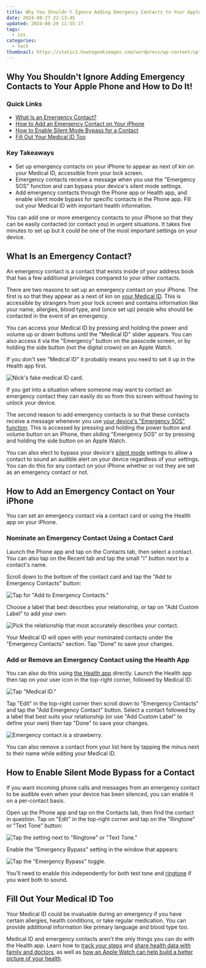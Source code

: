 ```yaml
---
title: Why You Shouldn't Ignore Adding Emergency Contacts to Your Apple Phone and How to Do It!
date: 2024-08-27 22:13:45
updated: 2024-08-29 11:55:17
tags:
  - ios
categories:
  - tech
thumbnail: https://static1.howtogeekimages.com/wordpress/wp-content/uploads/2023/09/53216233185_535482fe6e_o.jpg
---
```


## Why You Shouldn't Ignore Adding Emergency Contacts to Your Apple Phone and How to Do It!

### Quick Links

* [What Is an Emergency Contact?](https://screen-mirror.techidaily.com/how-samsung-galaxy-a54-5g-mirror-screen-to-pc-drfone-by-drfone-android/)
* [How to Add an Emergency Contact on Your iPhone](https://extra-hints.techidaily.com/2024-approved-apple-podcasts-downloading-made-easy/)
* [How to Enable Silent Mode Bypass for a Contact](https://tech-renaissance.techidaily.com/say-goodbye-to-lost-keys-with-2e-top-sound-wave-tracker-picks-for-a-hassle-free-2024/)
* [Fill Out Your Medical ID Too](https://bypass-frp.techidaily.com/in-2024-is-gsm-flasher-adb-legit-full-review-to-bypass-your-xiaomi-13-ultrafrp-lock-by-drfone-android/)

### Key Takeaways

* Set up emergency contacts on your iPhone to appear as next of kin on your Medical ID, accessible from your lock screen.
* Emergency contacts receive a message when you use the "Emergency SOS" function and can bypass your device's silent mode settings.
* Add emergency contacts through the Phone app or Health app, and enable silent mode bypass for specific contacts in the Phone app. Fill out your Medical ID with important health information.

 You can add one or more emergency contacts to your iPhone so that they can be easily contacted (or contact you) in urgent situations. It takes five minutes to set up but it could be one of the most important settings on your device.

##  What Is an Emergency Contact?

 An emergency contact is a contact that exists inside of your address book that has a few additional privileges compared to your other contacts.

 There are two reasons to set up an emergency contact on your iPhone. The first is so that they appear as a next of kin on [your Medical ID](https://some-knowledge.techidaily.com/2024-approved-ideal-steadicams-for-uav-aerial-cinematography/). This is accessible by strangers from your lock screen and contains information like your name, allergies, blood type, and (once set up) people who should be contacted in the event of an emergency.

 You can access your Medical ID by pressing and holding the power and volume up or down buttons until the "Medical ID" slider appears. You can also access it via the "Emergency" button on the passcode screen, or by holding the side button (not the digital crown) on an Apple Watch.

 If you don't see "Medical ID" it probably means you need to set it up in the Health app first.

![Nick's fake medical ID card.](https://static1.howtogeekimages.com/wordpress/wp-content/uploads/2023/09/medical-id.png) 

 If you get into a situation where someone may want to contact an emergency contact they can easily do so from this screen without having to unlock your device.

 The second reason to add emergency contacts is so that these contacts receive a message whenever you use [your device's "Emergency SOS" function](https://facebook-video-share.techidaily.com/updated-boost-your-channel-game-essential-video-editing-advice-for-2024/). This is accessed by pressing and holding the power button and volume button on an iPhone, then sliding "Emergency SOS" or by pressing and holding the side button on an Apple Watch.

 You can also elect to bypass your device's [silent mode](https://android-transfer.techidaily.com/how-to-transfer-data-from-vivo-y55s-5g-2023-to-blackberry-drfone-by-drfone-transfer-from-android-transfer-from-android/) settings to allow a contact to sound an audible alert on your device regardless of your settings. You can do this for any contact on your iPhone whether or not they are set as an emergency contact or not.

##  How to Add an Emergency Contact on Your iPhone

 You can set an emergency contact via a contact card or using the Health app on your iPhone.

###  Nominate an Emergency Contact Using a Contact Card

 Launch the Phone app and tap on the Contacts tab, then select a contact. You can also tap on the Recent tab and tap the small "i" button next to a contact's name.

 Scroll down to the bottom of the contact card and tap the "Add to Emergency Contacts" button:

![Tap for "Add to Emergency Contacts."](https://static1.howtogeekimages.com/wordpress/wp-content/uploads/2023/09/add-to-her-emergency.png) 

 Choose a label that best describes your relationship, or tap on "Add Custom Label" to add your own:

![Pick the relationship that most accurately describes your contact.](https://static1.howtogeekimages.com/wordpress/wp-content/uploads/2023/09/pick-relationship.png) 

 Your Medical ID will open with your nominated contacts under the "Emergency Contacts" section. Tap "Done" to save your changes.

###  Add or Remove an Emergency Contact using the Health App

 You can also do this using [the Health app](https://extra-tips.techidaily.com/metaverse-giggles-galore-ingenious-ways-to-craft-memes/) directly. Launch the Health app then tap on your user icon in the top-right corner, followed by Medical ID:

![Tap "Medical ID."](https://static1.howtogeekimages.com/wordpress/wp-content/uploads/2023/09/medical-id-card.png) 

 Tap "Edit" in the top-right corner then scroll down to "Emergency Contacts" and tap the "Add Emergency Contact" button. Select a contact followed by a label that best suits your relationship (or use "Add Custom Label" to define your own) then tap "Done" to save your changes.

![Emergency contact is a strawberry.](https://static1.howtogeekimages.com/wordpress/wp-content/uploads/2023/09/strawberrry-sister.png) 

 You can also remove a contact from your list here by tapping the minus next to their name while editing your Medical ID.

##  How to Enable Silent Mode Bypass for a Contact

 If you want incoming phone calls and messages from an emergency contact to be audible even when your device has been silenced, you can enable it on a per-contact basis.

 Open up the Phone app and tap on the Contacts tab, then find the contact in question. Tap on "Edit" in the top-right corner and tap on the "Ringtone" or "Text Tone" button:

![Tap the setting next to "Ringtone" or "Text Tone."](https://static1.howtogeekimages.com/wordpress/wp-content/uploads/2023/09/tap-ringtone-or-text-tone.png) 

 Enable the "Emergency Bypass" setting in the window that appears:

![Tap the "Emergency Bypass" toggle.](https://static1.howtogeekimages.com/wordpress/wp-content/uploads/2023/09/emergency-bypass-toggle.png) 

 You'll need to enable this independently for both text tone and [ringtone](https://extra-support.techidaily.com/strategic-brand-integrations-within-youtube-realms-for-2024/) if you want both to sound.

##  Fill Out Your Medical ID Too

 Your Medical ID could be invaluable during an emergency if you have certain allergies, health conditions, or take regular medication. You can provide additional information like primary language and blood type too.

 Medical ID and emergency contacts aren't the only things you can do with the Health app. Learn how to [track your steps](https://techtrends.techidaily.com/how-to-see-old-notifications-on-an-iphone/) and [share health data with family and doctors](https://facebook-videos.techidaily.com/new-in-2024-masterful-methods-for-attaching-fb-story-links/), as well as [how an Apple Watch can help build a better picture of your health](https://fake-location.techidaily.com/in-2024-3-ways-to-change-location-on-facebook-marketplace-for-lava-blaze-curve-5g-drfone-by-drfone-virtual-android/).

<ins class="adsbygoogle"
     style="display:block"
     data-ad-format="autorelaxed"
     data-ad-client="ca-pub-7571918770474297"
     data-ad-slot="1223367746"></ins>



<ins class="adsbygoogle"
     style="display:block"
     data-ad-client="ca-pub-7571918770474297"
     data-ad-slot="8358498916"
     data-ad-format="auto"
     data-full-width-responsive="true"></ins>
